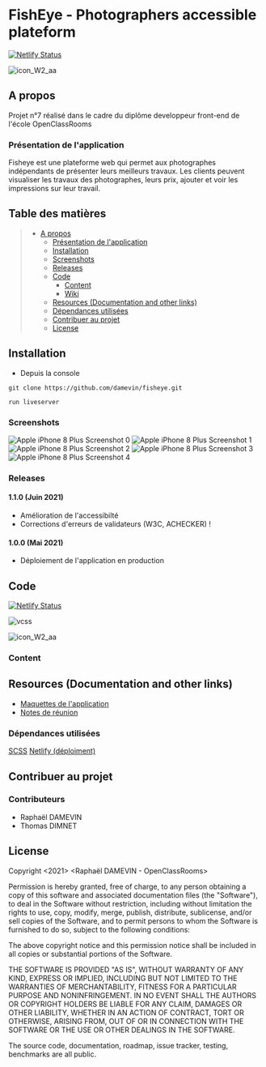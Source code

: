 # FishEye - Photographers accessible plateform

[![Netlify Status](https://api.netlify.com/api/v1/badges/aa789e69-9041-4891-97fc-47267cbc3338/deploy-status)](https://app.netlify.com/sites/musing-goodall-5089ae/deploys)

![icon_W2_aa](https://user-images.githubusercontent.com/72107589/122524666-b3d7f800-d018-11eb-97a3-9d93795e1d0a.png)


## A propos

Projet n°7 réalisé dans le cadre du diplôme developpeur front-end de l'école OpenClassRooms

### Présentation de l'application

Fisheye est une plateforme web qui permet aux photographes indépendants de présenter leurs meilleurs travaux.
Les clients peuvent visualiser les travaux des photographes, leurs prix, ajouter et voir les impressions sur leur travail.

## Table des matières

> - [A propos](#a-propos)
>   - [Présentation de l'application](#présentation-de-lapplication)
>   - [Installation](#installation)
>   - [Screenshots](#screenshots)
>   - [Releases](#releases)
>   - [Code](#code)
>     - [Content](#content)
>     - [Wiki](#)
>   - [Resources (Documentation and other links)](#resources-documentation-and-other-links)
>   - [Dépendances utilisées](#dépendances-utilisées)
>   - [Contribuer au projet](#contribuer-au-projet)
>   - [License](#license)

## Installation

- Depuis la console

```
git clone https://github.com/damevin/fisheye.git

run liveserver
```

### Screenshots

![Apple iPhone 8 Plus Screenshot 0](https://user-images.githubusercontent.com/72107589/121696038-f0ad6780-cacb-11eb-825f-286b1987e1c5.png)
![Apple iPhone 8 Plus Screenshot 1](https://user-images.githubusercontent.com/72107589/121696042-f1de9480-cacb-11eb-9c58-f4f431845fc9.png)
![Apple iPhone 8 Plus Screenshot 2](https://user-images.githubusercontent.com/72107589/121696043-f2772b00-cacb-11eb-887d-424ebc056d38.png)
![Apple iPhone 8 Plus Screenshot 3](https://user-images.githubusercontent.com/72107589/121696045-f30fc180-cacb-11eb-810a-626262c09224.png)
![Apple iPhone 8 Plus Screenshot 4](https://user-images.githubusercontent.com/72107589/121696047-f3a85800-cacb-11eb-9dd9-1023d337c00b.png)


### Releases

#### 1.1.0 (Juin 2021)

- Amélioration de l'accessibilté
- Corrections d'erreurs de validateurs (W3C, ACHECKER) !

#### 1.0.0 (Mai 2021)

- Déploiement de l'application en production

## Code

[![Netlify Status](https://api.netlify.com/api/v1/badges/aa789e69-9041-4891-97fc-47267cbc3338/deploy-status)](https://app.netlify.com/sites/musing-goodall-5089ae/deploys)

![vcss](https://user-images.githubusercontent.com/72107589/121155081-c481b480-c847-11eb-9844-f98b8ee10cb0.png)

![icon_W2_aa](https://user-images.githubusercontent.com/72107589/122524638-acb0ea00-d018-11eb-8ddc-a721e6a803bd.png)


### Content


## Resources (Documentation and other links)

- [Maquettes de l'application](https://www.figma.com/file/pt8xJxC1QffW4HX16QhGZJ/UI-Design-FishEye-FR?node-id=0%3A1)
- [Notes de réunion](https://s3-eu-west-1.amazonaws.com/course.oc-static.com/projects/Front-End+V2/P5+Javascript+%26+Accessibility/Notes+de+re%CC%81union.pdf)

### Dépendances utilisées

[SCSS](https://sass-lang.com/documentation)
[Netlify (déploiment)](https://www.netlify.com/)

## Contribuer au projet

### Contributeurs

- Raphaël DAMEVIN
- Thomas DIMNET

## License

Copyright <2021> <Raphaël DAMEVIN - OpenClassRooms>

Permission is hereby granted, free of charge, to any person obtaining a copy of this software and associated documentation files (the "Software"), to deal in the Software without restriction, including without limitation the rights to use, copy, modify, merge, publish, distribute, sublicense, and/or sell copies of the Software, and to permit persons to whom the Software is furnished to do so, subject to the following conditions:

The above copyright notice and this permission notice shall be included in all copies or substantial portions of the Software.

THE SOFTWARE IS PROVIDED "AS IS", WITHOUT WARRANTY OF ANY KIND, EXPRESS OR IMPLIED, INCLUDING BUT NOT LIMITED TO THE WARRANTIES OF MERCHANTABILITY, FITNESS FOR A PARTICULAR PURPOSE AND NONINFRINGEMENT. IN NO EVENT SHALL THE AUTHORS OR COPYRIGHT HOLDERS BE LIABLE FOR ANY CLAIM, DAMAGES OR OTHER LIABILITY, WHETHER IN AN ACTION OF CONTRACT, TORT OR OTHERWISE, ARISING FROM, OUT OF OR IN CONNECTION WITH THE SOFTWARE OR THE USE OR OTHER DEALINGS IN THE SOFTWARE.

The source code, documentation, roadmap, issue tracker, testing, benchmarks are all public.
